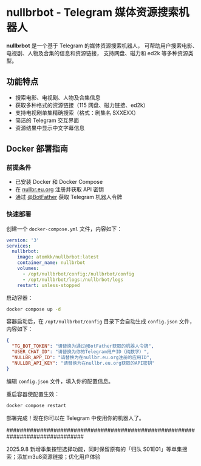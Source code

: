 # nullbrbot - Telegram 媒体资源搜索机器人

**nullbrbot** 是一个基于 Telegram 的媒体资源搜索机器人，
可帮助用户搜索电影、电视剧、人物及合集的信息和资源链接，
支持网盘、磁力和 ed2k 等多种资源类型。

## 功能特点

- 搜索电影、电视剧、人物及合集信息
- 获取多种格式的资源链接（115 网盘、磁力链接、ed2k）
- 支持电视剧单集精确搜索（格式：剧集名 SXXEXX）
- 简洁的 Telegram 交互界面
- 资源结果中显示中文字幕信息

## Docker 部署指南

### 前提条件

- 已安装 Docker 和 Docker Compose
- 在 [nullbr.eu.org](https://nullbr.eu.org) 注册并获取 API 密钥
- 通过 [@BotFather](https://t.me/BotFather) 获取 Telegram 机器人令牌

### 快速部署

创建一个 `docker-compose.yml` 文件，内容如下：

```yaml
version: '3'
services:
  nullbrbot:
    image: atomkk/nullbrbot:latest
    container_name: nullbrbot
    volumes:
      - /opt/nullbrbot/config:/nullbrbot/config
      - /opt/nullbrbot/logs:/nullbrbot/logs
    restart: unless-stopped
```

启动容器：

```bash
docker compose up -d
```

容器启动后，在 `/opt/nullbrbot/config` 目录下会自动生成 `config.json` 文件，内容如下：

```json
{
  "TG_BOT_TOKEN": "请替换为通过@BotFather获取的机器人令牌",
  "USER_CHAT_ID": "请替换为你的Telegram用户ID（纯数字）",
  "NULLBR_APP_ID": "请替换为在nullbr.eu.org注册的应用ID",
  "NULLBR_API_KEY": "请替换为在nullbr.eu.org获取的API密钥"
}
```

编辑 `config.json` 文件，填入你的配置信息。

重启容器使配置生效：

```bash
docker compose restart
```

部署完成！现在你可以在 Telegram 中使用你的机器人了。


###############################################################################

2025.9.8 新增季集按钮选择功能，同时保留原有的「归队 S01E01」等单集搜索；添加m3u8资源链接；优化用户体验
